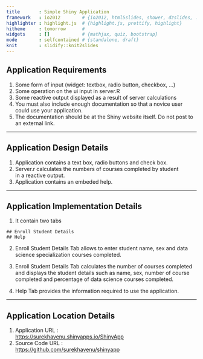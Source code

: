 ```yaml
---
title       : Simple Shiny Application
framework   : io2012        # {io2012, html5slides, shower, dzslides, ...}
highlighter : highlight.js  # {highlight.js, prettify, highlight}
hitheme     : tomorrow      # 
widgets     : []            # {mathjax, quiz, bootstrap}
mode        : selfcontained # {standalone, draft}
knit        : slidify::knit2slides
---
```


##  Application Requirements
1. Some form of input (widget: textbox, radio button, checkbox, ...)
2. Some operation on the ui input in server.R
3. Some reactive output displayed as a result of server calculations
4. You must also include enough documentation so that a novice user could use your application.
5. The documentation should be at the Shiny website itself. Do not post to an external link.

---  

## Application Design Details
1. Application contains a text box, radio buttons and check box.  
2. Server.r calculates the numbers of courses completed by student  
   in a reactive output.  
3. Application contains an embeded help.  

---  

## Application Implementation Details
1. It contain two tabs

```
## Enroll Student Details
## Help
```

2. Enroll Student Details Tab allows to enter student name, sex and 
   data science specialization courses completed. 
   
3. Enroll Student Details Tab calculates the number of courses 
   completed and displays the student details such as name, sex,
   number of course completed and percentage of data science courses 
   completed.
   
4. Help Tab provides the information required to use the application.

---  

##  Application Location Details
1. Application URL :  
   https://surekhavenu.shinyapps.io/ShinyApp
2. Source Code URL :  
   https://github.com/surekhavenu/shinyapp  

